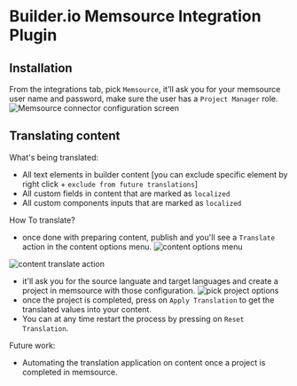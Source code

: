# Builder.io Memsource Integration Plugin

## Installation

From the integrations tab, pick `Memsource`, it'll ask you for your memsource user name and password, make sure the user has a `Project Manager` role.
![Memsource connector configuration screen](https://cdn.builder.io/api/v1/image/assets%2F802a1eea7c44430aa23d4b9c708d07ad%2F09e2e3cb090d4679ad10861931dc3f7b)

## Translating content
What's being translated:
- All text elements in builder content [you can exclude specific element by right click + `exclude from future translations`]
- All custom fields in content that are marked as `localized`
- All custom components inputs that are marked as `localized`


How To translate?
- once done with preparing content, publish and you'll see a `Translate` action in the content options menu.
![content options menu](https://cdn.builder.io/api/v1/image/assets%2F802a1eea7c44430aa23d4b9c708d07ad%2F846ed645d3bc478a923570c771aa9c47)

![content translate action](https://cdn.builder.io/api/v1/image/assets%2F802a1eea7c44430aa23d4b9c708d07ad%2F1833fe32768143aeb029819dfbe625af)


- it'll ask you for the source languate and target languages and create a project in memsource with those configuration.
![pick project options](https://cdn.builder.io/api/v1/image/assets%2F802a1eea7c44430aa23d4b9c708d07ad%2F1833fe32768143aeb029819dfbe625af)
- once the project is completed, press on `Apply Translation` to get the translated values into your content.
- You can at any time restart the process by pressing on `Reset Translation`.

Future work:
- Automating the translation application on content once a project is completed in memsource.
